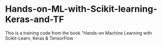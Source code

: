# Hands-on-ML-with-Scikit-learning-Keras-and-TF
This is a training code from the book "Hands-on Machine Learning with Scikit-Learn, Keras &amp; TensorFlow
